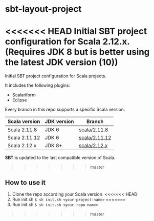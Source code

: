 # sbt-layout-project
<<<<<<< HEAD
Initial SBT project configuration for Scala __2.12.x__. (Requires JDK 8 but is better using the latest JDK version (10))
=======
Initial SBT project configuration for Scala projects.


It includes the following plugins:
* Scalariform
* Eclipse


Every branch in this repo supports a specific Scala version:

| Scala version | JDK version | Branch |
| --------- | -------- | ---- |
| Scala 2.11.8 | JDK 6 | [scala/2.11.8](https://github.com/juanitodread/sbt-layout-project/tree/scala/2.11.8) |
| Scala 2.11.12 | JDK 6 | [scala/2.11.12](https://github.com/juanitodread/sbt-layout-project/tree/scala/2.11.12) |
| Scala 2.12.x | JDK 8+ | [scala/2.12.x](https://github.com/juanitodread/sbt-layout-project/tree/scala/2.12.x) |


__SBT__ is updated to the last compatible version of Scala.
>>>>>>> master


## How to use it
1. Clone the repo according your Scala version.
<<<<<<< HEAD
2. Run init.sh ```$ sh init.sh <your-project-name>```
=======
2. Run init.sh ```$ sh init.sh <your-repo-name>```
>>>>>>> master

